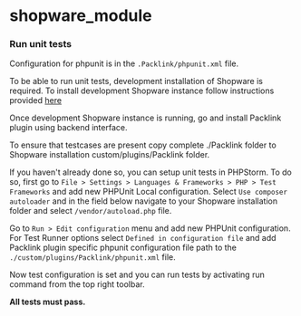 # shopware_module

### Run unit tests
Configuration for phpunit is in the `.Packlink/phpunit.xml` file.

To be able to run unit tests, development installation of Shopware is required. To install development Shopware instance
follow instructions provided [here](https://github.com/shopware/shopware)

Once development Shopware instance is running, go and install Packlink plugin using backend interface.
 
To ensure that testcases are present copy complete ./Packlink folder to Shopware installation
custom/plugins/Packlink folder.

If you haven't already done so, you can setup unit tests in PHPStorm.
To do so, first go to `File > Settings > Languages & Frameworks > PHP > Test Frameworks` and 
add new PHPUnit Local configuration. Select `Use composer autoloader` and in the field below navigate to your Shopware 
installation folder and select `/vendor/autoload.php` file.

Go to `Run > Edit configuration` menu and add new PHPUnit configuration. 
For Test Runner options select `Defined in configuration file` and add Packlink plugin specific phpunit configuration 
file path to the `./custom/plugins/Packlink/phpunit.xml` file.

Now test configuration is set and you can run tests by activating run command from the 
top right toolbar. 

**All tests must pass.**
